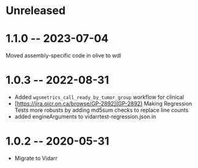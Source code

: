 # Unreleased

# 1.1.0 -- 2023-07-04
Moved assembly-specific code in olive to wdl
# 1.0.3 -- 2022-08-31
* Added `wgsmetrics_call_ready_by_tumor_group` workflow for clinical
* [https://jira.oicr.on.ca/browse/GP-2892](GP-2892) Making Regression Tests more robusts by adding md5sum checks to replace line counts
* added engineArguments to vidarrtest-regression.json.in
# 1.0.2 -- 2020-05-31
* Migrate to Vidarr
